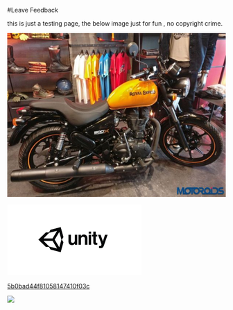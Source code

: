 #Leave Feedback

<div id="feedback-container"></div>
this is just a testing page,
the below image just for fun , no copyright crime.

![abc](Images/RoyalEnfiled2_5b0bad43f81058147410f03a.png)



![abc](Images/DW5a963922d2f2b83b4ce3e9c6_5b0bad43f81058147410f03b.png)


[5b0bad44f81058147410f03c](Examples/DW5a96364cb125ec3c70150c47_5b0bad44f81058147410f03c.cs)

![](https://images.pexels.com/photos/67636/rose-blue-flower-rose-blooms-67636.jpeg)

